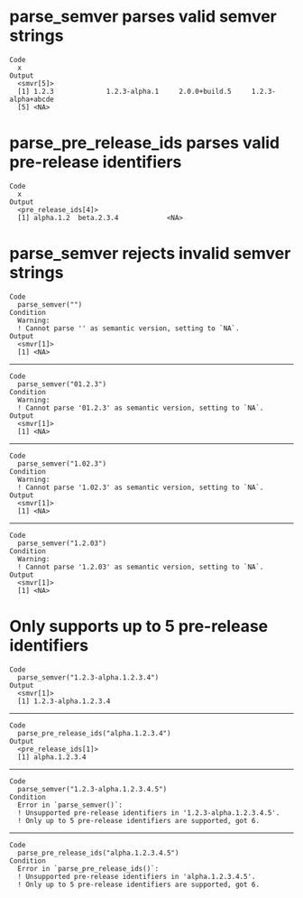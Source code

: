 # parse_semver parses valid semver strings

    Code
      x
    Output
      <smvr[5]>
      [1] 1.2.3             1.2.3-alpha.1     2.0.0+build.5     1.2.3-alpha+abcde
      [5] <NA>             

# parse_pre_release_ids parses valid pre-release identifiers

    Code
      x
    Output
      <pre_release_ids[4]>
      [1] alpha.1.2  beta.2.3.4            <NA>      

# parse_semver rejects invalid semver strings

    Code
      parse_semver("")
    Condition
      Warning:
      ! Cannot parse '' as semantic version, setting to `NA`.
    Output
      <smvr[1]>
      [1] <NA>

---

    Code
      parse_semver("01.2.3")
    Condition
      Warning:
      ! Cannot parse '01.2.3' as semantic version, setting to `NA`.
    Output
      <smvr[1]>
      [1] <NA>

---

    Code
      parse_semver("1.02.3")
    Condition
      Warning:
      ! Cannot parse '1.02.3' as semantic version, setting to `NA`.
    Output
      <smvr[1]>
      [1] <NA>

---

    Code
      parse_semver("1.2.03")
    Condition
      Warning:
      ! Cannot parse '1.2.03' as semantic version, setting to `NA`.
    Output
      <smvr[1]>
      [1] <NA>

# Only supports up to 5 pre-release identifiers

    Code
      parse_semver("1.2.3-alpha.1.2.3.4")
    Output
      <smvr[1]>
      [1] 1.2.3-alpha.1.2.3.4

---

    Code
      parse_pre_release_ids("alpha.1.2.3.4")
    Output
      <pre_release_ids[1]>
      [1] alpha.1.2.3.4

---

    Code
      parse_semver("1.2.3-alpha.1.2.3.4.5")
    Condition
      Error in `parse_semver()`:
      ! Unsupported pre-release identifiers in '1.2.3-alpha.1.2.3.4.5'.
      ! Only up to 5 pre-release identifiers are supported, got 6.

---

    Code
      parse_pre_release_ids("alpha.1.2.3.4.5")
    Condition
      Error in `parse_pre_release_ids()`:
      ! Unsupported pre-release identifiers in 'alpha.1.2.3.4.5'.
      ! Only up to 5 pre-release identifiers are supported, got 6.

